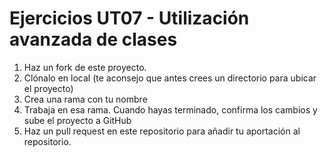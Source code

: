# Ejercicios UT07 - Utilización avanzada de clases

1. Haz un fork de este proyecto.
2. Clónalo en local (te aconsejo que antes crees un directorio para ubicar el proyecto)
3. Crea una rama con tu nombre
4. Trabaja en esa rama. Cuando hayas terminado, confirma los cambios y sube el proyecto a GitHub
5. Haz un pull request en este repositorio para añadir tu aportación al repositorio.

